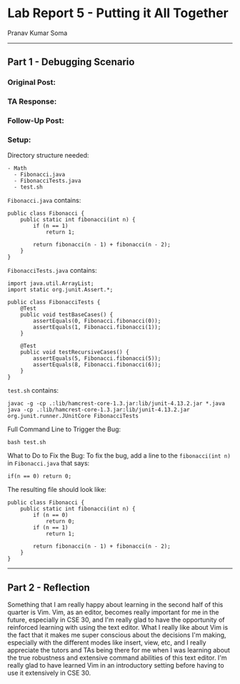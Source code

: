 # Lab Report 5 - Putting it All Together
Pranav Kumar Soma

---

## Part 1 - Debugging Scenario

### Original Post:

### TA Response:

### Follow-Up Post:

### Setup:

Directory structure needed:
```
- Math
  - Fibonacci.java
  - FibonacciTests.java
  - test.sh
```

```Fibonacci.java``` contains:
```
public class Fibonacci {
    public static int fibonacci(int n) {
        if (n == 1)
            return 1;

        return fibonacci(n - 1) + fibonacci(n - 2);
    }
}
```

```FibonacciTests.java``` contains:
```
import java.util.ArrayList;
import static org.junit.Assert.*;

public class FibonacciTests {
    @Test
    public void testBaseCases() {
        assertEquals(0, Fibonacci.fibonacci(0));
        assertEquals(1, Fibonacci.fibonacci(1));
    }

    @Test
    public void testRecursiveCases() {
        assertEquals(5, Fibonacci.fibonacci(5));
        assertEquals(8, Fibonacci.fibonacci(6));
    }
}
```

```test.sh``` contains:
```
javac -g -cp .:lib/hamcrest-core-1.3.jar:lib/junit-4.13.2.jar *.java
java -cp .:lib/hamcrest-core-1.3.jar:lib/junit-4.13.2.jar org.junit.runner.JUnitCore FibonacciTests
```

Full Command Line to Trigger the Bug:

```
bash test.sh
```

What to Do to Fix the Bug:
To fix the bug, add a line to the ```fibonacci(int n)``` in ```Fibonacci.java``` that says:
```
if(n == 0) return 0;
```

The resulting file should look like:
```
public class Fibonacci {
    public static int fibonacci(int n) {
        if (n == 0)
            return 0;
        if (n == 1)
            return 1;

        return fibonacci(n - 1) + fibonacci(n - 2);
    }
}
```
---

## Part 2 - Reflection

Something that I am really happy about learning in the second half of this quarter is Vim. Vim, as an editor, becomes really important for me in the future, especially in CSE 30, and
I'm really glad to have the opportunity of reinforced learning with using the text editor. What I really like about Vim is the fact that it makes me super conscious about the decisions I'm making,
especially with the different modes like insert, view, etc, and I really appreciate the tutors and TAs being there for me when I was learning about the true robustness and extensive command abilities of
this text editor. I'm really glad to have learned Vim in an introductory setting before having to use it extensively in CSE 30.
